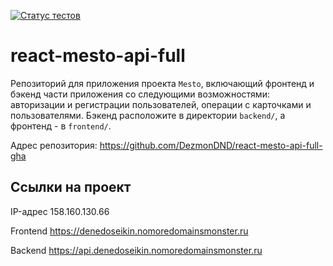[![Статус тестов](../../actions/workflows/tests.yml/badge.svg)](../../actions/workflows/tests.yml)

# react-mesto-api-full
Репозиторий для приложения проекта `Mesto`, включающий фронтенд и бэкенд части приложения со следующими возможностями: авторизации и регистрации пользователей, операции с карточками и пользователями. Бэкенд расположите в директории `backend/`, а фронтенд - в `frontend/`. 
  
Адрес репозитория: https://github.com/DezmonDND/react-mesto-api-full-gha

## Ссылки на проект

IP-адрес 158.160.130.66

Frontend https://denedoseikin.nomoredomainsmonster.ru

Backend https://api.denedoseikin.nomoredomainsmonster.ru
